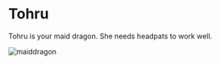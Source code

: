 # Tohru

Tohru is your maid dragon. She needs headpats to work well.

![maiddragon](https://i.imgur.com/3976R6d.png)